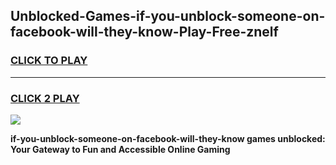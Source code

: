 
## Unblocked-Games-if-you-unblock-someone-on-facebook-will-they-know-Play-Free-znelf
<h3>
<a href="https://premium76.site?title=if-you-unblock-someone-on-facebook-will-they-know&ref=18A1">CLICK TO PLAY</a></h3>
<hr>

<h3>
<a href="https://premium76.site?title=if-you-unblock-someone-on-facebook-will-they-know&ref=18A1">CLICK 2 PLAY</a>
  
</h3>

<a href="https://premium76.site?title=if-you-unblock-someone-on-facebook-will-they-know&ref=18A1"><img src="https://clearcache.store/games.png"></a>


**if-you-unblock-someone-on-facebook-will-they-know games unblocked: Your Gateway to Fun and Accessible Online Gaming**
